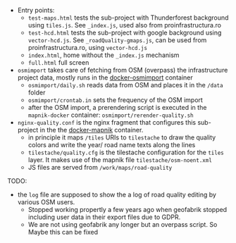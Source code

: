 - Entry points:
  * `test-maps.html` tests the sub-project with Thunderforest background using `tiles.js`. See `_index.js`, used also from proinfrastructura.ro 
  * `test-hcd.html` tests the sub-project with google background using `vector-hcd.js`. See `_roadQuality-gmaps.js`, can be used from proinfrastructura.ro, using `vector-hcd.js` 
  * `index.html`, home without the `_index.js` mechanism
  * `full.html` full screen
- `osmimport` takes care of fetching from OSM (overpass) the infrastructure project data, mostly runs in the [docker-osmimport](../docker-osmimport) container 
  * `osmimport/daily.sh` reads data from OSM and places it in the `/data` folder
  *  `osmimport/crontab.in`  sets the frequency of the OSM import
  * after the OSM import, a prerendering script is executed in the `mapnik-docker` container: `osmimport/rerender-quality.sh` 
- `nginx-quality.conf`  is the nginx fragment that configures this sub-project in the the [docker-mapnik](../docker-mapnik) container. 
  * in principle it maps `/tiles` URIs to `tilestache` to draw the quality colors and write the year/ road name texts along the lines
  * `tilestache/quality.cfg` is the tilestache configuration for the `tiles` layer. It makes use of the mapnik file `tilestache/osm-noent.xml` 
  * JS files are served from `/work/maps/road-quality`  

TODO: 
- the `log` file are supposed to show the a log of road quality editing by various OSM users. 
   * Stopped working propertly a few years ago when geofabrik stopped including user data in their export files due to GDPR. 
   * We are not using geofabrik any longer but an overpass script. So Maybe this can be fixed
